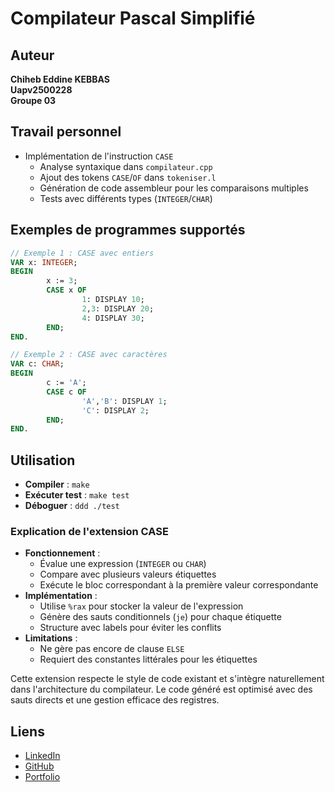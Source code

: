 # Compilateur Pascal Simplifié
## Auteur

**Chiheb Eddine KEBBAS**  
**Uapv2500228**  
**Groupe 03**

## Travail personnel

- Implémentation de l'instruction `CASE` 
    - Analyse syntaxique dans `compilateur.cpp`
    - Ajout des tokens `CASE`/`OF` dans `tokeniser.l`
    - Génération de code assembleur pour les comparaisons multiples
    - Tests avec différents types (`INTEGER`/`CHAR`)

## Exemples de programmes supportés

```pascal
// Exemple 1 : CASE avec entiers
VAR x: INTEGER;
BEGIN
        x := 3;
        CASE x OF
                1: DISPLAY 10;
                2,3: DISPLAY 20;
                4: DISPLAY 30;
        END;
END.

// Exemple 2 : CASE avec caractères
VAR c: CHAR;
BEGIN
        c := 'A';
        CASE c OF
                'A','B': DISPLAY 1;
                'C': DISPLAY 2;
        END;
END.
```

## Utilisation

- **Compiler** : `make`
- **Exécuter test** : `make test`
- **Déboguer** : `ddd ./test`

### Explication de l'extension CASE

- **Fonctionnement** :
    - Évalue une expression (`INTEGER` ou `CHAR`)
    - Compare avec plusieurs valeurs étiquettes
    - Exécute le bloc correspondant à la première valeur correspondante
- **Implémentation** :
    - Utilise `%rax` pour stocker la valeur de l'expression
    - Génère des sauts conditionnels (`je`) pour chaque étiquette
    - Structure avec labels pour éviter les conflits
- **Limitations** :
    - Ne gère pas encore de clause `ELSE`
    - Requiert des constantes littérales pour les étiquettes

Cette extension respecte le style de code existant et s'intègre naturellement dans l'architecture du compilateur. Le code généré est optimisé avec des sauts directs et une gestion efficace des registres.


## Liens

- [LinkedIn](https://www.linkedin.com/in/chiheb-eddine-kebbas/)
- [GitHub](https://github.com/Chihebkebbas)
- [Portfolio](https://chihebkebbas.github.io/Portfolio/)